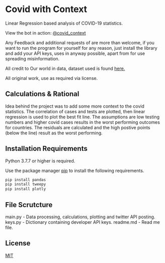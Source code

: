 # Covid with Context
Linear Regression based analysis of COVID-19 statistics. 

View the bot in action: [@covid_context](https://twitter.com/covid_context/)

Any Feedback and additional requests of are more than welcome, if you want to run the program for yourself for any reason, just install the library and add your API keys, uses in anyway possible, apart from for use spreading misinformation.

All credit to Our world in data, dataset used is found [here.](https://github.com/owid/covid-19-data/tree/master/public/data)

All original work, use as required via license.
## Calculations & Rational
Idea behind the project was to add some more context to the covid statistics. 
The correlation of cases and tests are plotted, then linear regression is used to plot the best fit line. The assumptions are low testing numbers and higher covid cases results in the worst performing outcomes for countries. The residuals are calculated and the high postive points (below the line) result as the worst performing. 

## Installation Requirements 
Python 3.7.7 or higher is required.

Use the package manager [pip](https://pip.pypa.io/en/stable/) to install the following requirements.
```bash
pip install pandas
pip install tweepy
pip install plotly
```

## File Scrutcture 
main.py - Data processing, calculations, plotting and twitter API posting.
keys.py - Dictionary containing developer API keys.
readme.md - Read me file.
## License
[ MIT ](https://choosealicense.com/licenses/mit/)
